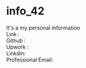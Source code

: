 # info_42
It's a my personal information <br>
Link :
<br>
Github : <br>
Upwork : <br>
Linkdin: <br>
Professional Email: <br>
